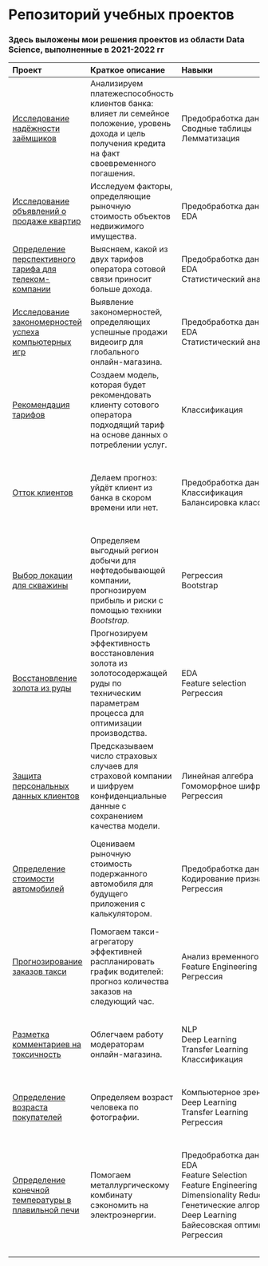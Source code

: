 # Репозиторий учебных проектов
### Здесь выложены мои решения проектов из области Data Science, выполненные в  2021-2022 гг

| Проект | Краткое описание | Навыки | Библиотеки |
| :-------| :-----------| :---- | :----- |
| [Исследование надёжности заёмщиков](https://github.com/dx2-66/data-science/tree/master/data_preprocessing) | Анализируем платежеспособность клиентов банка: влияет ли семейное положение, уровень дохода и цель получения кредита на факт своевременного погашения.| Предобработка&nbsp;данных<br/> Сводные&nbsp;таблицы<br/> Лемматизация | Pandas<br/> PyMystem3 |
| [Исследование объявлений о продаже квартир](https://github.com/dx2-66/data-science/tree/master/real_estate_eda) | Исследуем факторы, определяющие рыночную стоимость объектов недвижимого имущества. | Предобработка&nbsp;данных<br/> EDA | Pandas<br/> Matplotlib |
| [Определение перспективного тарифа для телеком-компании](https://github.com/dx2-66/data-science/tree/master/mobile_plan_comparison) | Выясняем, какой из двух тарифов оператора сотовой связи приносит больше дохода.| Предобработка&nbsp;данных<br/> EDA<br/> Статистический&nbsp;анализ |Pandas<br/> Matplotlib<br/> Seaborn<br/> NumPy<br/> SciPy |
| [Исследование закономерностей успеха компьютерных игр](https://github.com/dx2-66/data-science/tree/master/mobile_plan_comparison) | Выявление закономерностей, определяющих успешные продажи видеоигр для глобального онлайн-магазина. |Предобработка&nbsp;данных<br/> EDA<br/> Статистический&nbsp;анализ | Pandas<br/> Matplotlib<br/> Seaborn<br/> NumPy<br/>SciPy |
| [Рекомендация тарифов](https://github.com/dx2-66/data-science/tree/master/mobile_plan_advisor) | Создаем модель, которая будет рекомендовать клиенту сотового оператора подходящий тариф на основе данных о потреблении услуг. | Классификация | Pandas<br/> Scikit-learn <br/> Matplotlib<br/> Seaborn <br/> XGBoost |
| [Отток клиентов](https://github.com/dx2-66/data-science/tree/master/customer_churn_prediction) | Делаем прогноз: уйдёт клиент из банка в скором времени или нет. | Предобработка данных<br/> Классификация<br/> Балансировка&nbsp;классов<br/> |  Pandas <br/> Scikit-learn<br/> imblearn<br/> Matplotlib<br/> Seaborn<br/> XGBoost<br/> CatBoost<br/> SciPy|
| [Выбор локации для скважины](https://github.com/dx2-66/data-science/tree/master/oil_field_ranking) | Определяем выгодный регион добычи для нефтедобывающей компании, прогнозируем прибыль и риски с помощью техники *Bootstrap.* | Регрессия<br/> Bootstrap | Pandas<br/> Scikit-learn<br/> Matplotlib<br/> Seaborn<br/> SciPy |
| [Восстановление золота из руды](https://github.com/dx2-66/data-science/tree/master/gold_recovery_prediction) | Прогнозируем эффективность восстановления золота из золотосодержащей руды по техническим параметрам процесса для оптимизации производства. | EDA<br/> Feature&nbsp;selection<br/>Регрессия | Pandas<br/> Scikit-learn<br/> statsmodels<br/> XGBoost<br/> Matplotlib<br/> Seaborn |
| [Защита персональных данных клиентов](https://github.com/dx2-66/data-science/tree/master/guarding_confidential_data) | Предсказываем число страховых случаев для страховой компании и шифруем конфиденциальные данные с сохранением качества модели. | Линейная&nbsp;алгебра<br/> Гомоморфное&nbsp;шифрование<br/> Регрессия | Pandas<br/> NumPy<br/> Scikit-learn<br/> Matplotlib<br/> Seaborn |
| [Определение стоимости автомобилей](https://github.com/dx2-66/data-science/tree/master/car_price_estimation) | Оцениваем рыночную стоимость подержанного автомобиля для будущего приложения с калькулятором. | Предобработка&nbsp;данных<br/> Кодирование&nbsp;признаков<br/> Регрессия | Pandas<br/> Scikit-learn<br/> category_encoders<br/> NumPy<br/> SciPy<br/> statsmodels<br/> LightGBM<br/> Matplotlib<br/> Seaborn |
| [Прогнозирование заказов такси](https://github.com/dx2-66/data-science/tree/master/time_series_forecasting) |Помогаем такси-агрегатору эффективней распланировать график водителей: прогноз количества заказов на следующий час. | Анализ&nbsp;временного&nbsp;ряда<br/> Feature&nbsp;Engineering<br/> Регрессия| Pandas<br/> Scikit-learn<br/> statsmodels<br/> XGBoost<br/> Plotly |
| [Разметка комментариев на токсичность](https://github.com/dx2-66/data-science/tree/master/nlp) |Облегчаем работу модераторам онлайн-магазина. | NLP<br/> Deep&nbsp;Learning<br/> Transfer&nbsp;Learning<br/> Классификация | Pandas<br/> Scikit-learn<br/> PyTorch<br/> transformers<br/> NumPy<br/> Matplotlib<br/> Seaborn |
| [Определение возраста покупателей](https://github.com/dx2-66/data-science/tree/master/customer_age_cv) |Определяем возраст человека по фотографии. | Компьютерное&nbsp;зрение<br/> Deep&nbsp;Learning<br/> Transfer&nbsp;Learning<br/> Регрессия | Pandas<br/> Tensorflow<br/> Keras<br/> Matplotlib<br/> Seaborn |
| [Определение конечной температуры в плавильной печи](https://github.com/dx2-66/data-science/tree/master/steel_smelting_model) |Помогаем металлургическому комбинату сэкономить на электроэнергии. | Предобработка&nbsp;данных<br/> EDA<br/> Feature&nbsp;Selection<br/> Feature&nbsp;Engineering<br/> Dimensionality&nbsp;Reduction<br/> Генетические алгоритмы<br/> Deep&nbsp;Learning<br/> Байесовская&nbsp;оптимизация<br/> Регрессия| Pandas<br/>Scikit-learn<br/> Scikit-optimize<br/> gplearn<br/> PyTorch<br/> NumPy<br/> SciPy<br/> statsmodels<br/> XGBoost<br/> Matplotlib<br/> Seaborn<br/> Graphviz |
